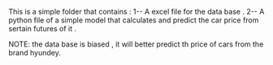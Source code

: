 This is a simple folder that contains :
1-- A excel file for the data base .
2-- A python file of a simple model that calculates and predict the car price from sertain futures of it . 

NOTE: the data base is biased , it will better predict th price of cars from the brand hyundey. 
